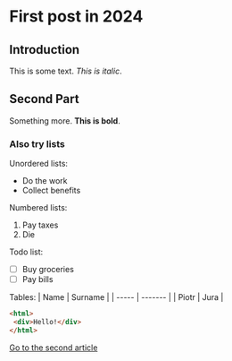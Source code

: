 # First post in 2024

## Introduction

This is some text. *This is italic*.

## Second Part

Something more. **This is bold**.

### Also try lists

Unordered lists:

- Do the work
- Collect benefits

Numbered lists:

 1. Pay taxes
 2. Die

Todo list:

- [ ] Buy groceries
- [ ] Pay bills

Tables:
| Name  | Surname |
| ----- | ------- |
| Piotr | Jura    |

```html
<html>
 <div>Hello!</div>
</html>
```

[Go to the second article](./second-post-in-2024)
